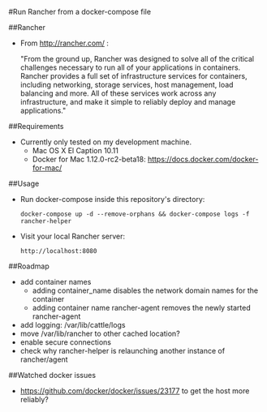 #Run Rancher from a docker-compose file

##Rancher

- From http://rancher.com/ :
    
    "From the ground up, Rancher was designed to solve all of the critical challenges necessary to run all of your applications in containers. Rancher provides a full set of infrastructure services for containers, including networking, storage services, host management, load balancing and more. All of these services work across any infrastructure, and make it simple to reliably deploy and manage applications."

##Requirements

- Currently only tested on my development machine.
    - Mac OS X El Caption 10.11
    - Docker for Mac 1.12.0-rc2-beta18: https://docs.docker.com/docker-for-mac/

##Usage

- Run docker-compose inside this repository's directory:
    ```
    docker-compose up -d --remove-orphans && docker-compose logs -f rancher-helper
    ```
    
- Visit your local Rancher server:
    ```
    http://localhost:8080
    ```

##Roadmap

- add container names
    - adding container_name disables the network domain names for the container
    - adding container name rancher-agent removes the newly started rancher-agent
- add logging: /var/lib/cattle/logs
- move /var/lib/rancher to other cached location?
- enable secure connections
- check why rancher-helper is relaunching another instance of rancher/agent

##Watched docker issues

- https://github.com/docker/docker/issues/23177 to get the host more reliably?

<!-- docker-compose stop && docker-compose rm -f && docker-compose up -d --remove-orphans && docker-compose logs -f rancher-helper -->